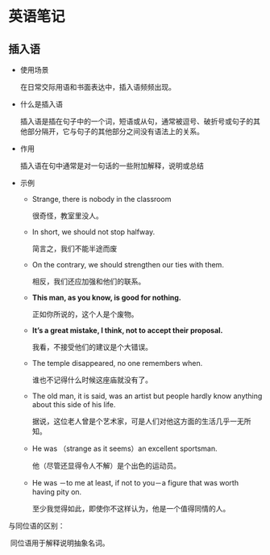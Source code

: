 # 英语笔记

## 插入语

- 使用场景

  在日常交际用语和书面表达中，插入语频频出现。

- 什么是插入语

  插入语是插在句子中的一个词，短语或从句，通常被逗号、破折号或句子的其他部分隔开，它与句子的其他部分之间没有语法上的关系。

- 作用

  插入语在句中通常是对一句话的一些附加解释，说明或总结

- 示例

  - Strange, there is nobody in the classroom

    很奇怪，教室里没人。 

  - In short, we should not stop halfway. 

    简言之，我们不能半途而废

  - On the contrary, we should strengthen our ties with them. 

    相反，我们还应加强和他们的联系。

    <!--插入从句-->

  - **This man, as you know, is good for nothing.** 

    正如你所说的，这个人是个废物。 

    <!--插入句子-->

  - **It’s a great mistake, I think, not to accept their proposal.** 

    我看，不接受他们的建议是个大错误。 

  - The temple disappeared, no one remembers when. 

    谁也不记得什么时候这座庙就没有了。

  - The old man, it is said, was an artist but people hardly know anything about this side of his life. 

    据说，这位老人曾是个艺术家，可是人们对他这方面的生活几乎一无所知。

    <!--用标点符号引导插入语 --> 

  - He was （strange as it seems）an excellent sportsman. 

    他（尽管还显得令人不解）是个出色的运动员。 

  - He was －to me at least, if not to you－a figure that was worth having pity on. 

    至少我觉得如此，即使你不这样认为，他是一个值得同情的人。 

与同位语的区别：

​	同位语用于解释说明抽象名词。